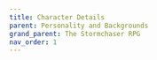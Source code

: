 ```yaml
---
title: Character Details
parent: Personality and Backgrounds
grand_parent: The Stormchaser RPG
nav_order: 1
---
```

